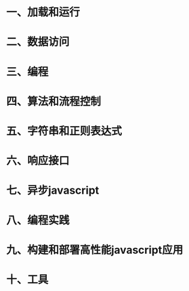 # 一、加载和运行
# 二、数据访问
# 三、编程
# 四、算法和流程控制
# 五、字符串和正则表达式
# 六、响应接口
# 七、异步javascript
# 八、编程实践
# 九、构建和部署高性能javascript应用
# 十、工具

